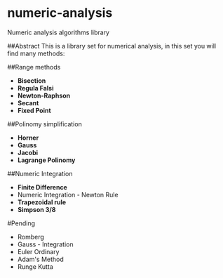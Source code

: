 # numeric-analysis
Numeric analysis algorithms library

##Abstract
This is a library set for numerical analysis, in this set you will find many methods: 

##Range methods

 - **Bisection**
 - **Regula Falsi**
 - **Newton-Raphson**
 - **Secant**
 - **Fixed Point**

##Polinomy simplification

 - **Horner**
 - **Gauss**
 - **Jacobi**
 - **Lagrange Polinomy**

##Numeric Integration

 - **Finite Difference**
 - Numeric Integration - Newton Rule
 - **Trapezoidal rule**
 - **Simpson 3/8**

#Pending

 - Romberg
 - Gauss - Integration
 - Euler Ordinary
 - Adam's Method
 - Runge Kutta
